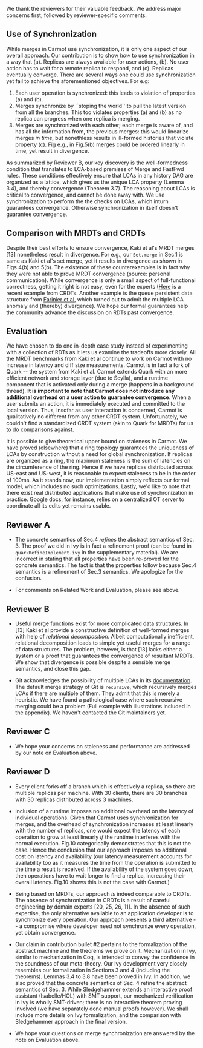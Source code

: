 We thank the reviewers for their valuable feedback. We address major
concerns first, followed by reviewer-specific comments.

Use of Synchronization
----------------------

While merges in Carmot use synchronization, it is only one aspect of
our overall approach. Our contribution is to show *how* to use
synchronization in a way that (a). Replicas are always available for
user actions, (b). No user action has to wait for a remote replica to
respond, and (c). Replicas eventually converge. There are several ways
one could use synchronization yet fail to achieve the aforementioned
objectives. For e.g:

1. Each user operation is synchronized: this leads to violation of
   properties (a) and (b).
2. Merges synchronize by ``stoping the world'' to pull the latest
   version from all the branches. This too violates properties (a) and
   (b) as no replica can progress when one replica is merging.
3. Merges are synchronized with each other; each merge is aware of,
   and has all the information from, the previous merges: this would
   linearize merges *in time*, but nonethless results in ill-formed
   histories that violate property (c). Fig e.g., in Fig.5(b) merges
   could be ordered linearly in time, yet result in divergence.

As summarized by Reviewer B, our key discovery is the well-formedness
condition that translates to LCA-based premises of Merge and FastFwd
rules. These conditions effectively ensure that LCAs in any history
DAG are organized as a lattice, which gives us the unique LCA property
(Lemma 3.4), and thereby convergence (Theorem 3.7). The reasoning
about LCAs is critical to convergence, and cannot be done away with.
We use synchronization to perform the the checks on LCAs, which inturn
guarantees convergence. Otherwise synchronization in itself doesn't
guarantee convergence.

Comparison with MRDTs and CRDTs
--------------------------------

Despite their best efforts to ensure convergence, Kaki et al's MRDT
merges [13] nonetheless result in divergence. For e.g., our
`Set.merge` in Sec.1 is same as Kaki et al's set merge, yet it results
in divergence as shown in Figs.4(b) and 5(b). The existence of these
counterexamples is in fact why they were not able to prove MRDT
convergence (source: personal communication). While convergence is
only a small aspect of full-functional correctness, getting it right
is not easy, even for the experts
([Here](https://twitter.com/martinkl/status/1327025979454263297?lang=en)
is a recent example from CRDTs. Another example is the queue
persistent data structure from [Farinier et
al](https://hal.inria.fr/hal-01099136v1/document), which turned out to
admit the multiple LCA anomaly and (thereby) divergence). We hope
our formal guarantees help the community advance the discussion on
RDTs past convergence.

Evaluation
------------

We have chosen to do one in-depth case study instead of experimenting
with a collection of RDTs as it lets us examine the tradeoffs more
closely. All the MRDT benchmarks from Kaki et al continue to work on
Carmot with no increase in latency and diff size measurements. Carmot
is in fact a fork of Quark -- the system from Kaki et al. Carmot
extends Quark with an more efficient network and storage layer (due to
Scylla), and a runtime component that is activated only during a merge
(happens in a background thread). **It is important to note that
Carmot does not introduce any additional overhead on a user action to
guarantee convergence**. When a user submits an action, it is
immediately executed and committed to the local version. Thus, insofar
as user interaction is concerned, Carmot is qualitatively no different
from any other CRDT system. Unfortunately, we couldn't find a
standardized CRDT system (akin to Quark for MRDTs) for us to do
comparisons against.

It is possible to give theoretical upper bound on staleness in Carmot.
We have proved (elsewhere) that a ring topology guarantees the
uniqueness of LCAs by construction without a need for global
synchronization. If replicas are organized as a ring, the maximum
staleness is the sum of latencies on the circumference of the ring.
Hence if we have replicas distributed across US-east and US-west, it
is reasonable to expect staleness to be in the order of 100ms. As it
stands now, our implementation simply reflects our formal model, which
includes no such optimizations.  Lastly, we'd like to note that there
exist real distributed applications that make use of synchronization
in practice. Google docs, for instance, relies on a centralized OT
server to coordinate all its edits yet remains usable.

Reviewer A
----------

* The concrete semantics of Sec.4 *refines* the abstract semantics of
  Sec. 3. The proof we did in Ivy is in fact a refinement proof (can be
  found in `quarkRefineImplement.ivy` in the supplementary material). We
  are incorrect in stating that all properties have been re-proved for
  the concrete semantics. The fact is that the properties follow
  because Sec.4 semantics is a refinement of Sec.3 semantics. We
  apologize for the confusion.

* For comments on Related Work and Evaluation, please see above.


Reviewer B
----------

* Useful merge functions exist for more complicated data structures.
  In [13] Kaki et al provide a constructive definition of well-formed
  merges with help of *relational decomposition*. Albeit
  computationally inefficient, relational decomposition leads to
  simple yet useful merges for a range of data structures. The
  problem, however, is that [13] lacks either a system or a proof that
  guarantees the convergence of resultant MRDTs. We show that
  divergence is possible despite a sensible merge semantics, and close
  this gap.

* Git acknowledges the possibility of multiple LCAs in its
  [documentation](https://git-scm.com/docs/merge-strategies). The
  default merge strategy of Git is `recursive`, which recursively
  merges LCAs if there are multiple of them. They admit that this is
  merely a heuristic. We have found a pathological case where such
  recursive merging could be a problem (Full example with
  illustrations included in the appendix). We haven't contacted the
  Git maintainers yet. 


Reviewer C
----------

* We hope your concerns on staleness and performance are addressed by
  our note on Evaluation above.

Reviewer D
-----------

* Every client forks off a branch which is effectively a replica, so
  there are multiple replicas per machine. With 30 clients, there are
  30 branches with 30 replicas distributed across 3 machines.

* Inclusion of a runtime imposes no additional overhead on the latency
  of individual operations. Given that Carmot uses synchronization for
  merges, and the overhead of synchronization increases at least
  linearly with the number of replicas, one would expect the latency
  of each operation to grow at least linearly *if* the runtime
  interferes with the normal execution. Fig.10 categorically
  demonstrates that this is not the case. Hence the conclusion that our
  approach imposes no additional cost on latency and availability (our
  latency measurement accounts for availability too as it measures the
  time from the operation is submitted to the time a result is
  received. If the availability of the system goes down, then
  operations have to wait longer to find a replica, increasing their
  overall latency. Fig.10 shows this is not the case with Carmot.)

* Being based on MRDTs, our approach *is* indeed comparable to CRDTs.
  The absence of synchronization in CRDTs is a result of careful
  engineering by domain experts [20, 25, 26, 11]. In the absence of
  such expertise, the only alternative available to an application
  developer is to synchronize every operation. Our approach presents a
  third alternative -- a compromise where developer need not
  synchronize every operation, yet obtain convergence. 

* Our claim in contribution bullet #2 pertains to the formalization of
  the abstract machine and the theorems we prove on it. Mechanization
  in Ivy, similar to mechanization in Coq, is intended to convey the
  confidence in the soundness of our meta-theory. Our Ivy development
  very closely resembles our formalization in Sections 3 and 4
  (including the theorems). Lemmas 3.4 to 3.8 have been proved in Ivy.
  In addition, we also proved that the concrete semantics of Sec. 4
  refine the abstract semantics of Sec. 3. While Sledgehammer extends
  an interactive proof assistant (Isabelle/HOL) with SMT support, our
  mechanized verification in Ivy is wholly SMT-driven; there is no
  interactive theorem proving involved (we have separately done manual
  proofs however). We shall include more details on Ivy formalization,
  and the comparison with Sledgehammer approach in the final version.

* We hope your questions on merge synchronization are answered by the
  note on Evaluation above.
